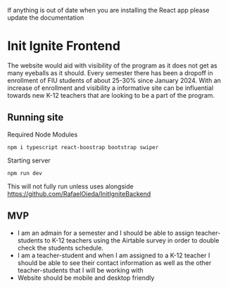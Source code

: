 If anything is out of date when you are installing the React app please update the documentation

# Init Ignite Frontend

The website would aid with visibility of the program as it does not get as many eyeballs as it should. Every semester there has been a dropoff in enrollment of FIU students of about 25-30% since January 2024. With an increase of enrollment and visibility a informative site can be influential towards new K-12 teachers that are looking to be a part of the program.

## Running site
Required Node Modules
```
npm i typescript react-boostrap bootstrap swiper
```
Starting server
```
npm run dev
```

This will not fully run unless uses alongside https://github.com/RafaelOjeda/InitIgniteBackend  

## MVP
- I am an admain for a semester and I should be able to assign teacher-students to K-12 teachers using the Airtable survey in order to double check the students schedule.
- I am a teacher-student and when I am assigned to a K-12 teacher I should be able to see their contact information as well as the other teacher-students that I will be working with
- Website should be mobile and desktop friendly
